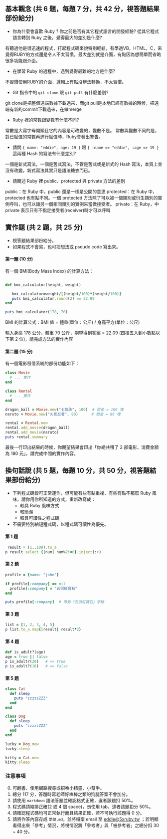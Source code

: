 ## 基本觀念 (共 6 題，每題 7 分，共 42 分，視答題結果部份給分)

* 你為什麼會喜歡 Ruby ? 你之前是否有其它程式語言的開發經驗? 從其它程式語言轉到 Ruby 之後，覺得最大的差別是什麼?

有聽過他是很迅速的程式，打起程式碼來說特別輕鬆，有學過VB，HTML，C，來覺得RUBY的方式還是令人不太習慣，最大差別就是介面，有點因為想簡單而省略很多功能跟介面。

* 在學習 Ruby 的過程中，遇到覺得最難的地方是什麼?

不習慣使用RUBY的介面，邏輯上有點沒辦法轉換，不太習慣。

* Git 指令中的 `git clone` 跟 `git pull` 有什麼差別?

git clone是把整個遠端數據下載過來，而git pull是本地已經有數據的時候，把遠端有新的commit下載過來，在做merge

* Ruby 裡的常數跟變數有什麼不同?

常數是大寫字母開頭且它的內容是可改變的，變數不是。
常數與變數不同的是，對已賦值的常數再進行賦值時，Ruby會發出警告。

* 請問 `{ name: "eddie", age: 19 }` 跟 `{ :name => "eddie", :age => 19 }` 這兩種 Hash 的寫法有什麼差別?

一個是新式寫法，一個是舊式寫法，不管是舊式或是新式的 Hash 寫法，本質上並沒有改變，新式寫法其實只是語法糖衣而已。

* 請簡述 Ruby 裡 public、protected 與 private 方法的差別

public：在 Ruby 中，public 還是一樣是公開的意思
 protected：在 Ruby 中，protected 也有點不同。一個 protected 方法除了可以被一個類別或衍生類別的實例呼叫，也可以讓另一個相同類別的實例來當做接受者。
 private：在 Ruby，中private 表示只有不指定接受者(receiver)時才可以呼叫

## 實作題 (共 2 題，共 25 分)

* 視答題結果部份給分。
* 如果程式不會寫，也可把想法或 pseudo code 寫出來。

#### 第一題 (10 分)

有一個 BMI(Body Mass Index) 的計算方法：

```ruby

def bmi_calculator(height, weight)

   bmi_calculator=weight/[(height/100)*(height/100)]
   puts bmi_calculator.round(2) == 22.09
end

puts bmi_calculator(178, 70)

```

BMI 的計算公式：BMI 值 = 體重(單位：公斤) / 身高平方(單位：公尺)

輸入身高 178 公分，體重 70 公斤，期望得到答案 = 22.09 (四捨五入到小數點以下第 2 位)，請完成方法的實作內容

#### 第二題 (15 分)

有一個電影租借系統的部份功能如下：

```ruby
class Movie
  # ... 實作
end

class Rental
  # ... 實作
end

dragon_ball = Movie.new("七龍珠", 100)  # 租金 = 100 塊
naruto = Movie.new("火影忍者", 80)      # 租金 = 80 塊

rental = Rental.new
rental.add_movie(dragon_ball)
rental.add_movie(naruto)
puts rental.summary
```

最後一行印出結果的時候，你期望結果會印出「你總共租了 2 部電影，消費金額為 180 元」，請完成中間的實作內容。

## 換句話說 (共 5 題，每題 10 分，共 50 分，視答題結果部份給分)

* 下列程式碼皆可正常運作，但可能有些有點重複、有些有點不那麼 Ruby 風味，請你用你所知道的方式，重新改寫成：
  * 較具 Ruby 風味方式
  * 較簡潔
  * 較具可讀性之程式碼
* 不需要特別縮短程式碼，以程式碼可讀性為優先。

#### 第 1 題

```ruby
 result = (1..100).to_a
p result.select {|num| num%2!=0}.inject(:+)
```

#### 第 2 題

```ruby
profile = {name: "john"}

if profile[:company] == nil
  profile[:company] = "五倍紅寶石"
end

puts profile[:company]  # 得到「五倍紅寶石」字樣
```

#### 第 3 題

```ruby
list = [1, 2, 3, 4, 5]
p list.to_a.map{|result| result*2}
```

#### 第 4 題

```ruby
def is_adult?(age)
age = true || false
p is_adult?(20)   # => true
p is_adult?(16)   # => false


```

#### 第 5 題

```ruby
class Cat
  def sleep
    puts "zzzzzZZZ"
  end
end

class Dog
  def sleep
    puts "zzzzzZZZ"
  end
end

lucky = Dog.new
lucky.sleep

kitty = Cat.new
kitty.sleep
```

### 注意事項

0. 可翻書、使用網路搜尋或招喚小精靈、小幫手。
1. 總分 117 分，答題時寫老師好棒棒之類的狗腿答案不會加分。
2. 請使用 `markdown` 語法答題並確認格式正確，違者該題扣 50%。
3. 程式碼請縮排正確(2 或 4 個 space)，勿使用 tab，違者該題扣分 50%。
4. 請確認程式碼均可正常執行而且結果正確，若不可執行該題得 0 分。
5. 請將作答內容存成 `學號.md`，並將檔案 email 至 eddie@5xruby.tw ；若明顯看得出來「參考」情況，將視情況將「參考者」與「被參考者」之總分扣 30 ~ 40 分。
